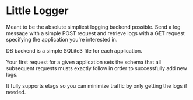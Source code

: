 # Little Logger

Meant to be the absolute simpliest logging backend possible. Send a log message with a simple POST request and retrieve logs with a GET request specifying the application you're interested in. 

DB backend is a simple SQLite3 file for each application.

Your first request for a given application sets the schema that all subsequent requests musts exactly follow in order to successfully add new logs.

It fully supports etags so you can minimize traffic by only getting the logs if needed.